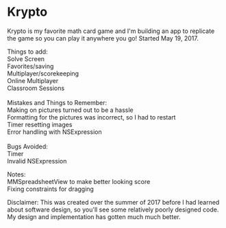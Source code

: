 # Krypto
Krypto is my favorite math card game and I'm building an app to replicate the game so you can play it anywhere you go!
Started May 19, 2017.

Things to add: <br />
Solve Screen <br />
Favorites/saving <br />
Multiplayer/scorekeeping <br />
Online Multiplayer <br />
Classroom Sessions <br />
<br />
Mistakes and Things to Remember: <br />
Making on pictures turned out to be a hassle <br />
Formatting for the pictures was incorrect, so I had to restart <br />
Timer resetting images <br />
Error handling with NSExpression <br />
<br />
Bugs Avoided: <br />
Timer <br />
Invalid NSExpression <br />

Notes: <br />
MMSpreadsheetView to make better looking score <br />
Fixing constraints for dragging<br />

Disclaimer: This was created over the summer of 2017 before I had learned about software design, so you'll see some relatively poorly designed code. My design and implementation has gotten much much better.
